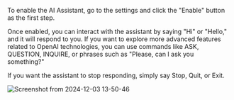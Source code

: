 To enable the AI Assistant, go to the settings and click the "Enable" button as the first step.

Once enabled, you can interact with the assistant by saying "Hi" or "Hello," and it will respond to you. If you want to explore more advanced features related to OpenAI technologies, you can use commands like ASK, QUESTION, INQUIRE, or phrases such as "Please, can I ask you something?"

If you want the assistant to stop responding, simply say Stop, Quit, or Exit.


![Screenshot from 2024-12-03 13-50-46](https://github.com/user-attachments/assets/cbbf29e0-09cc-40e8-ac0c-f77a72b78076)

